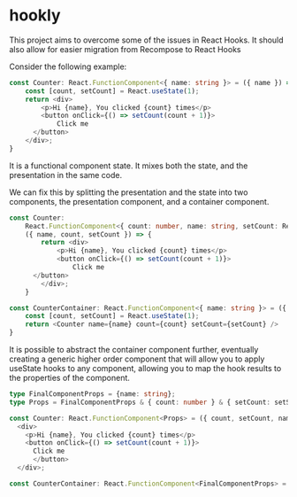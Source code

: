 # hookly

This project aims to overcome some of the issues in React Hooks.  It should also allow for easier migration from Recompose to React Hooks

Consider the following example:

```TypeScript
const Counter: React.FunctionComponent<{ name: string }> = ({ name }) => {
    const [count, setCount] = React.useState(1);
    return <div>
        <p>Hi {name}, You clicked {count} times</p>
        <button onClick={() => setCount(count + 1)}>
            Click me
      </button>
    </div>;
}
```

It is a functional component state.  It mixes both the state, and the presentation in the same code.

We can fix this by splitting the presentation and the state into two components, the presentation component, and a container component.

```TypeScript
const Counter:
    React.FunctionComponent<{ count: number, name: string, setCount: React.Dispatch<React.SetStateAction<number>> }> =
    ({ name, count, setCount }) => {
        return <div>
            <p>Hi {name}, You clicked {count} times</p>
            <button onClick={() => setCount(count + 1)}>
                Click me
      </button>
        </div>;
    }

const CounterContainer: React.FunctionComponent<{ name: string }> = ({ name }) => {
    const [count, setCount] = React.useState(1);
    return <Counter name={name} count={count} setCount={setCount} />
}
```

It is possible to abstract the container component further, eventually creating a generic higher order component that will allow you to apply useState hooks to any component, allowing you to map the hook results to the properties of the component.

```TypeScript
type FinalComponentProps = {name: string};
type Props = FinalComponentProps & { count: number } & { setCount: setState<number> };

const Counter: React.FunctionComponent<Props> = ({ count, setCount, name }) =>
  <div>
    <p>Hi {name}, You clicked {count} times</p>
    <button onClick={() => setCount(count + 1)}>
      Click me
      </button>
  </div>;

const CounterContainer: React.FunctionComponent<FinalComponentProps> = stateWrapper(1, ([count, setCount]) => ({ count, setCount }))<FinalComponentProps>(Counter);
```